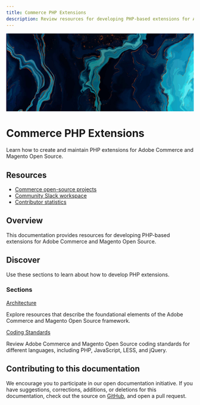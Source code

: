 ```yaml
---
title: Commerce PHP Extensions
description: Review resources for developing PHP-based extensions for Adobe Commerce and Magento Open Source.
---
```


<Hero slots="image, heading, text"/>

![Commerce PHP Extensions](_images/home-bg.jpeg)

# Commerce PHP Extensions

Learn how to create and maintain PHP extensions for Adobe Commerce and Magento Open Source.

<Resources slots="heading, links"/>

## Resources

*  [Commerce open-source projects](https://developer.adobe.com/open/magento)
*  [Community Slack workspace](https://opensource.magento.com/slack)
*  [Contributor statistics](https://developer.adobe.com/open/magento/statistic)

## Overview

This documentation provides resources for developing PHP-based extensions for Adobe Commerce and Magento Open Source.

## Discover

Use these sections to learn about how to develop PHP extensions.

<DiscoverBlock slots="heading, link, text"/>

### Sections

[Architecture](architecture/)

Explore resources that describe the foundational elements of the Adobe Commerce and Magento Open Source framework.

<!-- <DiscoverBlock slots="link, text"/>

[Extension Developer](extensions/)

Lorem ipsum dolor sit amet -->

<!-- <DiscoverBlock slots="link, text"/>

[Best Practices](best-practices/)

Lorem ipsum dolor sit amet -->

<!-- <DiscoverBlock slots="link, text"/>

[Module Reference](module-reference/)

Lorem ipsum dolor sit amet -->

<DiscoverBlock slots="link, text"/>

[Coding Standards](coding-standards/)

Review Adobe Commerce and Magento Open Source coding standards for different languages, including PHP, JavaScript, LESS, and jQuery.

<DiscoverBlock width="100%" slots="heading, link, text"/>

## Contributing to this documentation

We encourage you to participate in our open documentation initiative. If you have suggestions, corrections, additions, or deletions for this documentation, check out the source on [GitHub](https://github.com/adobedocs/commerce-php), and open a pull request.
